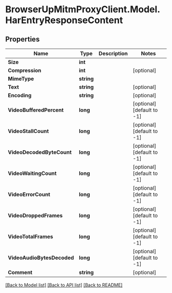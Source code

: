 # BrowserUpMitmProxyClient.Model.HarEntryResponseContent

## Properties

Name | Type | Description | Notes
------------ | ------------- | ------------- | -------------
**Size** | **int** |  | 
**Compression** | **int** |  | [optional] 
**MimeType** | **string** |  | 
**Text** | **string** |  | [optional] 
**Encoding** | **string** |  | [optional] 
**VideoBufferedPercent** | **long** |  | [optional] [default to -1]
**VideoStallCount** | **long** |  | [optional] [default to -1]
**VideoDecodedByteCount** | **long** |  | [optional] [default to -1]
**VideoWaitingCount** | **long** |  | [optional] [default to -1]
**VideoErrorCount** | **long** |  | [optional] [default to -1]
**VideoDroppedFrames** | **long** |  | [optional] [default to -1]
**VideoTotalFrames** | **long** |  | [optional] [default to -1]
**VideoAudioBytesDecoded** | **long** |  | [optional] [default to -1]
**Comment** | **string** |  | [optional] 

[[Back to Model list]](../README.md#documentation-for-models) [[Back to API list]](../README.md#documentation-for-api-endpoints) [[Back to README]](../README.md)

